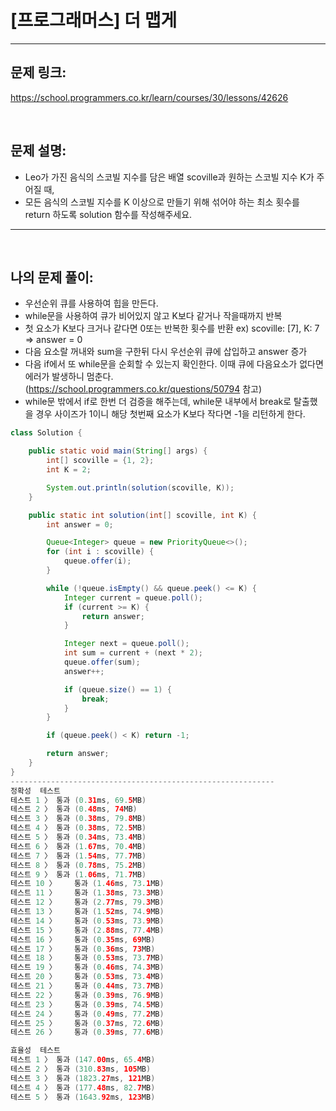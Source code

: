 # [프로그래머스] 더 맵게

---

## 문제 링크:

https://school.programmers.co.kr/learn/courses/30/lessons/42626

<br>

## 문제 설명:

- Leo가 가진 음식의 스코빌 지수를 담은 배열 scoville과 원하는 스코빌 지수 K가 주어질 때,
- 모든 음식의 스코빌 지수를 K 이상으로 만들기 위해 섞어야 하는 최소 횟수를 return 하도록 solution 함수를 작성해주세요.

---

<br>

## 나의 문제 풀이:

- 우선순위 큐를 사용하여 힙을 만든다.
- while문을 사용하여 큐가 비어있지 않고 K보다 같거나 작을때까지 반복
- 첫 요소가 K보다 크거나 같다면 0또는 반복한 횟수를 반환 ex) scoville: [7], K: 7 => answer = 0
- 다음 요소랄 꺼내와 sum을 구한뒤 다시 우선순위 큐에 삽입하고 answer 증가
- 다음 if에서 또 while문을 순회할 수 있는지 확인한다. 이때 큐에 다음요소가 없다면 에러가 발생하니 멈춘다. (https://school.programmers.co.kr/questions/50794 참고)
- while문 밖에서 if로 한번 더 검증을 해주는데, while문 내부에서 break로 탈출했을 경우 사이즈가 1이니 해당 첫번째 요소가 K보다 작다면 -1을 리턴하게 한다.

```java
class Solution {

    public static void main(String[] args) {
        int[] scoville = {1, 2};
        int K = 2;

        System.out.println(solution(scoville, K));
    }

    public static int solution(int[] scoville, int K) {
        int answer = 0;

        Queue<Integer> queue = new PriorityQueue<>();
        for (int i : scoville) {
            queue.offer(i);
        }

        while (!queue.isEmpty() && queue.peek() <= K) {
            Integer current = queue.poll();
            if (current >= K) {
                return answer;
            }

            Integer next = queue.poll();
            int sum = current + (next * 2);
            queue.offer(sum);
            answer++;

            if (queue.size() == 1) {
                break;
            }
        }

        if (queue.peek() < K) return -1;

        return answer;
    }
}
-----------------------------------------------------------
정확성  테스트
테스트 1 〉	통과 (0.31ms, 69.5MB)
테스트 2 〉	통과 (0.48ms, 74MB)
테스트 3 〉	통과 (0.38ms, 79.8MB)
테스트 4 〉	통과 (0.38ms, 72.5MB)
테스트 5 〉	통과 (0.34ms, 73.4MB)
테스트 6 〉	통과 (1.67ms, 70.4MB)
테스트 7 〉	통과 (1.54ms, 77.7MB)
테스트 8 〉	통과 (0.78ms, 75.2MB)
테스트 9 〉	통과 (1.06ms, 71.7MB)
테스트 10 〉	통과 (1.46ms, 73.1MB)
테스트 11 〉	통과 (1.38ms, 73.3MB)
테스트 12 〉	통과 (2.77ms, 79.3MB)
테스트 13 〉	통과 (1.52ms, 74.9MB)
테스트 14 〉	통과 (0.53ms, 73.9MB)
테스트 15 〉	통과 (2.88ms, 77.4MB)
테스트 16 〉	통과 (0.35ms, 69MB)
테스트 17 〉	통과 (0.36ms, 73MB)
테스트 18 〉	통과 (0.53ms, 73.7MB)
테스트 19 〉	통과 (0.46ms, 74.3MB)
테스트 20 〉	통과 (0.53ms, 73.4MB)
테스트 21 〉	통과 (0.44ms, 73.7MB)
테스트 22 〉	통과 (0.39ms, 76.9MB)
테스트 23 〉	통과 (0.39ms, 74.5MB)
테스트 24 〉	통과 (0.49ms, 77.2MB)
테스트 25 〉	통과 (0.37ms, 72.6MB)
테스트 26 〉	통과 (0.39ms, 77.6MB)

효율성  테스트
테스트 1 〉	통과 (147.00ms, 65.4MB)
테스트 2 〉	통과 (310.83ms, 105MB)
테스트 3 〉	통과 (1823.27ms, 121MB)
테스트 4 〉	통과 (177.48ms, 82.7MB)
테스트 5 〉	통과 (1643.92ms, 123MB)
```
